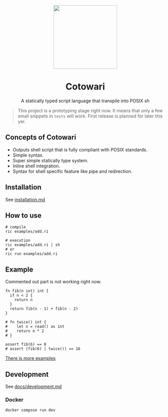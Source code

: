 <div align="center">
  <img width="200" src="https://raw.githubusercontent.com/cotowari/logo/main/cotowari.svg?sanitize=true">
  <h1>Cotowari</h1>
  <p>A statically typed script language that transpile into POSIX sh</p>
</div>

> This project is a prototyping stage right now.
> It means that only a few small snippets in `tests` will work.
> First release is planned for later this yer.

## Concepts of Cotowari

- Outputs shell script that is fully compliant with POSIX standards.
- Simple syntax.
- Super simple statically type system.
- Inline shell integration.
- Syntax for shell specific feature like pipe and redirection.

## Installation

See [installation.md](docs/installation.md)

## How to use

```
# compile
ric examples/add.ri

# execution
ric examples/add.ri | sh
# or
ric run examples/add.ri
```

## Example

Commented out part is not working right now.

```
fn fib(n int) int {
  if n < 2 {
    return n
  }
  return fib(n - 1) + fib(n - 2)
}

# fn twice() int {
#    let n = read() as int
#    return n * 2
# }

assert fib(6) == 8
# assert (fib(6) | twice()) == 16
```

[There is more examples](./examples)

## Development

See [docs/development.md](./docs/development.md)

### Docker

```
docker compose run dev
```

